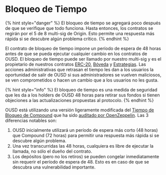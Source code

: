 # Bloqueo de Tiempo

{% hint style="danger" %}
El bloqueo de tiempo se agregará poco después de que se verifique que todo funciona. Hasta entonces, los contratos se regirán por el 5 de 8 multi-sig de Origin. Esto permite una respuesta más rápida si se descubre algún problema crítico.
{% endhint %}

El contrato de bloqueo de tiempo impone un período de espera de 48 horas antes de que se pueda ejecutar cualquier cambio en los contratos de OUSD. El bloqueo de tiempo puede ser llamado por nuestro multi-sig y es el propietario de nuestros contratos [ERC-20](../architecture.md), [Bóveda](vault.md) y [Estrategias](strategies.md). Las acciones administrativas que retrasan el tiempo les dan a los usuarios la oportunidad de salir de OUSD si sus administradores se vuelven maliciosos, se ven comprometidos o hacen un cambio que a los usuarios no les gusta.

{% hint style="info" %}
El bloqueo de tiempo es una medida de seguridad que les da a los holders de OUSD 48 horas para retirar sus fondos si tienen objeciones a las actualizaciones propuestas al protocolo.
{% endhint %}

OUSD está utilizando una versión ligeramente modificada del [Tiempo de Bloqueo de Compound](https://compound.finance/docs/governance) que ha sido [auditado por OpenZeppelin](https://blog.openzeppelin.com/compound-finance-patch-audit/). Las 3 diferencias notables son:

1. OUSD inicialmente utilizará un período de espera más corto \(48 horas\) que Compound \(72 horas\) para permitir una respuesta más rápida si se descubre algún problema.
2. Una vez transcurridas las 48 horas, cualquiera es libre de ejecutar la llamada, no sólo el dueño del contrato.
3. Los depósitos \(pero no los retiros\) se pueden congelar inmediatamente sin requerir el período de espera de 48. Esto es en caso de que se descubra una vulnerabilidad importante.


